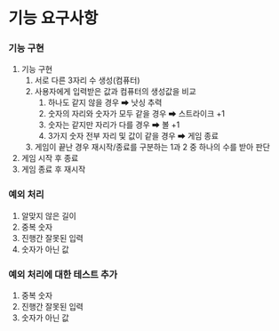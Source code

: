 # 기능 요구사항

### 기능 구현
1. 기능 구현
   1. 서로 다른 3자리 수 생성(컴퓨터)
   2. 사용자에게 입력받은 값과 컴퓨터의 생성값을 비교
      1. 하나도 같지 않을 경우 ➡ 낫싱 추력
      2. 숫자의 자리와 숫자가 모두 같을 경우 ➡ 스트라이크 +1 
      3. 숫자는 같지만 자리가 다를 경우 ➡ 볼 +1
      4. 3가지 숫자 전부 자리 및 값이 같을 경우 ➡ 게임 종료 
   3. 게임이 끝난 경우 재시작/종료를 구분하는 1과 2 중 하나의 수를 받아 판단
2. 게임 시작 후 종료
3. 게임 종료 후 재시작

### 예외 처리 
1. 알맞지 않은 길이
2. 중복 숫자
3. 진행간 잘못된 입력
4. 숫자가 아닌 값

### 예외 처리에 대한 테스트 추가
1. 중복 숫자
2. 진행간 잘못된 입력
3. 숫자가 아닌 값
